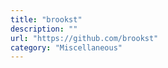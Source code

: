 ```yaml
---
title: "brookst"
description: ""
url: "https://github.com/brookst"
category: "Miscellaneous"
---
```

